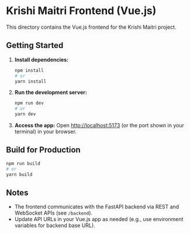 # Krishi Maitri Frontend (Vue.js)

This directory contains the Vue.js frontend for the Krishi Maitri project.

## Getting Started

1. **Install dependencies:**
   ```bash
   npm install
   # or
   yarn install
   ```

2. **Run the development server:**
   ```bash
   npm run dev
   # or
   yarn dev
   ```

3. **Access the app:**
   Open [http://localhost:5173](http://localhost:5173) (or the port shown in your terminal) in your browser.

## Build for Production

```bash
npm run build
# or
yarn build
```

## Notes
- The frontend communicates with the FastAPI backend via REST and WebSocket APIs (see `/backend`).
- Update API URLs in your Vue.js app as needed (e.g., use environment variables for backend base URL).